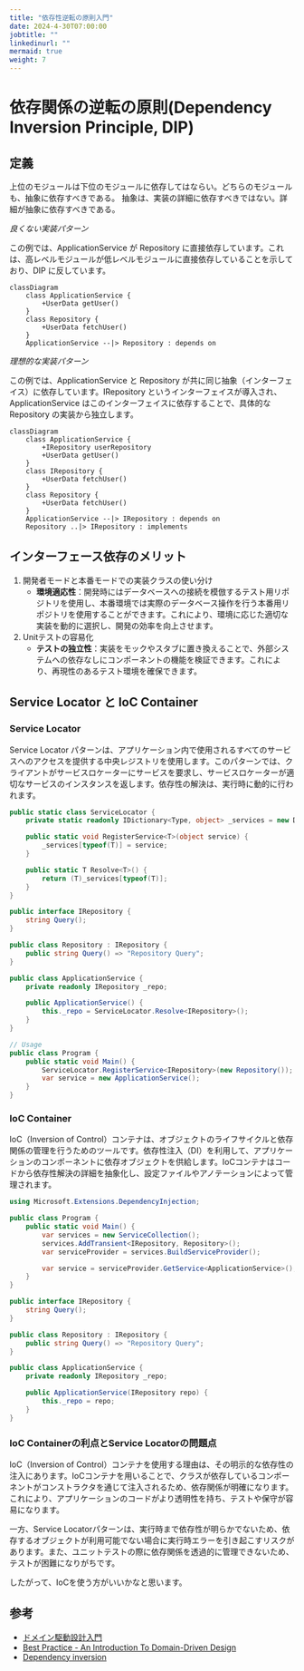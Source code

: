 ```yaml
---
title: "依存性逆転の原則入門"
date: 2024-4-30T07:00:00
jobtitle: ""
linkedinurl: ""
mermaid: true
weight: 7
---
```


# 依存関係の逆転の原則(Dependency Inversion Principle, DIP)

## 定義

上位のモジュールは下位のモジュールに依存してはならい。どちらのモジュールも、抽象に依存すべきである。
抽象は、実装の詳細に依存すべきではない。詳細が抽象に依存すべきである。

*良くない実装パターン*

この例では、ApplicationService が Repository に直接依存しています。これは、高レベルモジュールが低レベルモジュールに直接依存していることを示しており、DIP に反しています。

```mermaid
classDiagram
    class ApplicationService {
        +UserData getUser()
    }
    class Repository {
        +UserData fetchUser()
    }
    ApplicationService --|> Repository : depends on
```

*理想的な実装パターン*

この例では、ApplicationService と Repository が共に同じ抽象（インターフェイス）に依存しています。IRepository というインターフェイスが導入され、ApplicationService はこのインターフェイスに依存することで、具体的な Repository の実装から独立します。

```mermaid
classDiagram
    class ApplicationService {
        +IRepository userRepository
        +UserData getUser()
    }
    class IRepository {
        +UserData fetchUser()
    }
    class Repository {
        +UserData fetchUser()
    }
    ApplicationService --|> IRepository : depends on
    Repository ..|> IRepository : implements
```

## インターフェース依存のメリット

1. 開発者モードと本番モードでの実装クラスの使い分け
   - **環境適応性**：開発時にはデータベースへの接続を模倣するテスト用リポジトリを使用し、本番環境では実際のデータベース操作を行う本番用リポジトリを使用することができます。これにより、環境に応じた適切な実装を動的に選択し、開発の効率を向上させます。
2. Unitテストの容易化
   - **テストの独立性**：実装をモックやスタブに置き換えることで、外部システムへの依存なしにコンポーネントの機能を検証できます。これにより、再現性のあるテスト環境を確保できます。

## Service Locator と IoC Container

### Service Locator

Service Locator パターンは、アプリケーション内で使用されるすべてのサービスへのアクセスを提供する中央レジストリを使用します。このパターンでは、クライアントがサービスロケーターにサービスを要求し、サービスロケーターが適切なサービスのインスタンスを返します。依存性の解決は、実行時に動的に行われます。

```csharp
public static class ServiceLocator {
    private static readonly IDictionary<Type, object> _services = new Dictionary<Type, object>();

    public static void RegisterService<T>(object service) {
        _services[typeof(T)] = service;
    }

    public static T Resolve<T>() {
        return (T)_services[typeof(T)];
    }
}

public interface IRepository {
    string Query();
}

public class Repository : IRepository {
    public string Query() => "Repository Query";
}

public class ApplicationService {
    private readonly IRepository _repo;

    public ApplicationService() {
        this._repo = ServiceLocator.Resolve<IRepository>();
    }
}

// Usage
public class Program {
    public static void Main() {
        ServiceLocator.RegisterService<IRepository>(new Repository());
        var service = new ApplicationService();
    }
}

```

### IoC Container

IoC（Inversion of Control）コンテナは、オブジェクトのライフサイクルと依存関係の管理を行うためのツールです。依存性注入（DI）を利用して、アプリケーションのコンポーネントに依存オブジェクトを供給します。IoCコンテナはコードから依存性解決の詳細を抽象化し、設定ファイルやアノテーションによって管理されます。

```csharp
using Microsoft.Extensions.DependencyInjection;

public class Program {
    public static void Main() {
        var services = new ServiceCollection();
        services.AddTransient<IRepository, Repository>();
        var serviceProvider = services.BuildServiceProvider();

        var service = serviceProvider.GetService<ApplicationService>();
    }
}

public interface IRepository {
    string Query();
}

public class Repository : IRepository {
    public string Query() => "Repository Query";
}

public class ApplicationService {
    private readonly IRepository _repo;

    public ApplicationService(IRepository repo) {
        this._repo = repo;
    }
}
```

### IoC Containerの利点とService Locatorの問題点

IoC（Inversion of Control）コンテナを使用する理由は、その明示的な依存性の注入にあります。IoCコンテナを用いることで、クラスが依存しているコンポーネントがコンストラクタを通じて注入されるため、依存関係が明確になります。これにより、アプリケーションのコードがより透明性を持ち、テストや保守が容易になります。

一方、Service Locatorパターンは、実行時まで依存性が明らかでないため、依存するオブジェクトが利用可能でない場合に実行時エラーを引き起こすリスクがあります。また、ユニットテストの際に依存関係を透過的に管理できないため、テストが困難になりがちです。

したがって、IoCを使う方がいいかなと思います。

## 参考

- [ドメイン駆動設計入門](https://www.seshop.com/product/detail/20675)
- [Best Practice - An Introduction To Domain-Driven Design](https://learn.microsoft.com/en-us/archive/msdn-magazine/2009/february/best-practice-an-introduction-to-domain-driven-design)
- [Dependency inversion](https://learn.microsoft.com/en-us/dotnet/architecture/modern-web-apps-azure/architectural-principles#dependency-inversion)
